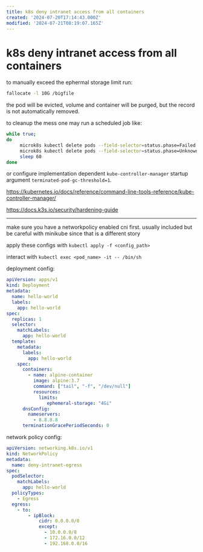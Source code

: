 ```yaml
---
title: k8s deny intranet access from all containers
created: '2024-07-20T17:14:43.000Z'
modified: '2024-07-21T08:19:07.165Z'
---
```


# k8s deny intranet access from all containers

to manually exceed the ephermal storage limit run:

```bash
fallocate -l 10G /bigfile
```

the pod will be evicted, volume and container will be purged, but the record is not automatically removed.

to cleanup the mess one may run a scheduled job like:

```bash
while true;
do
	 microk8s kubectl delete pods --field-selector=status.phase=Failed
	 microk8s kubectl delete pods --field-selector=status.phase=Unknown
	 sleep 60
done
```

or configure implementation dependent `kube-controller-manager` startup argument `terminated-pod-gc-threshold=1`.

https://kubernetes.io/docs/reference/command-line-tools-reference/kube-controller-manager/

https://docs.k3s.io/security/hardening-guide

---

make sure you have a networkpolicy enabled cni first. usually included but be careful with minikube since that is a different story

apply these configs with `kubectl apply -f <config_path>`

interact with `kubectl exec <pod_name> -it -- /bin/sh`

deployment config:

```yaml
apiVersion: apps/v1
kind: Deployment
metadata:
  name: hello-world
  labels:
    app: hello-world
spec:
  replicas: 1
  selector:
    matchLabels:
      app: hello-world
  template:
    metadata:
      labels:
        app: hello-world
    spec:
      containers:
        - name: alpine-container
          image: alpine:3.7
          command: ["tail", "-f", "/dev/null"]
          resources:
            limits:
               ephemeral-storage: "4Gi"
      dnsConfig:
        nameservers:
          - 8.8.8.8
      terminationGracePeriodSeconds: 0

```

network policy config:

```yaml
apiVersion: networking.k8s.io/v1
kind: NetworkPolicy
metadata:
  name: deny-intranet-egress
spec:
  podSelector:
    matchLabels:
      app: hello-world
  policyTypes:
    - Egress
  egress:
    - to:
        - ipBlock:
            cidr: 0.0.0.0/0
            except:
              - 10.0.0.0/8
              - 172.16.0.0/12
              - 192.168.0.0/16
```
